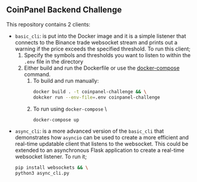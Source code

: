 ## CoinPanel Backend Challenge

This repository contains 2 clients:
* `basic_cli`: is put into the Docker image and it is a simple listener that
connects to the Binance trade websocket stream and prints out a warning if the price exceeds
the specified threshold. To run this client;
  1. Specify the symbols and thresholds you want to listen to within the `.env` file in the directory
  2. Either build and run the Dockerfile or use the [docker-compose](https://docs.docker.com/compose/) command.
     1. To build and run manually:
        ```bash
        docker build . -t coinpanel-challenge && \
        dokcker run --env-file=.env coinpanel-challenge
        ```
     2. To run using `docker-compose` \
        ```bash
        docker-compose up
        ```
* `async_cli`: is a more advanced version of the `basic_cli` that demonstrates how `asyncio` can be used to 
create a more efficient and real-time updatable client that listens to the websocket. This could be extended to an asynchronous
Flask application to create a real-time websocket listener. 
To run it;
    ```bash
    pip install websockets && \
    python3 async_cli.py
    ```